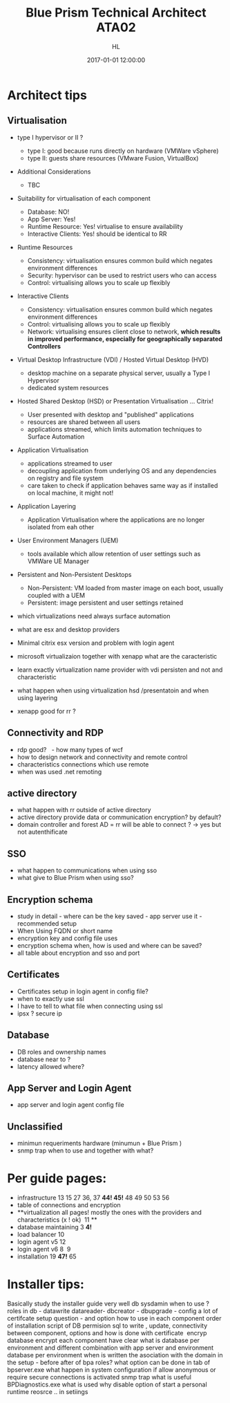 ﻿---
layout: post
title: Blue Prism Technical Architect ATA02
author: HL
cover: null.png
date:   2017-01-01 12:00:00
topic: health
starred: false
score: 10
---

# Architect tips

## Virtualisation
 - type I hypervisor or II ? 
 	- type I: good because runs directly on hardware (VMWare vSphere)
 	- type II: guests share resources (VMware Fusion, VirtualBox)
 - Additional Considerations
 	- TBC
 - Suitability for virtualisation of each component
 	- Database: NO!
 	- App Server: Yes!
 	- Runtime Resource: Yes! virtualise to ensure availability
 	- Interactive Clients: Yes! should be identical to RR
 - Runtime Resources
 	- Consistency: virtualisation ensures common build which negates environment differences
 	- Security: hypervisor can be used to restrict users who can access
 	- Control: virtualising allows you to scale up flexibly
 - Interactive Clients
 	- Consistency: virtualisation ensures common build which negates environment differences
 	- Control: virtualising allows you to scale up flexibly
 	- Network: virtualising ensures client close to network, **which results in improved performance, especially for geographically separated Controllers**

 - Virtual Desktop Infrastructure (VDI) / Hosted Virtual Desktop (HVD)
  	- desktop machine on a separate physical server, usually a Type I Hypervisor
  	- dedicated system resources
 -	Hosted Shared Desktop (HSD) or Presentation Virtualisation ... Citrix!
 	- User presented with desktop and "published" applications
 	- resources are shared between all users
 	- applications streamed, which limits automation techniques to Surface Automation
 - Application Virtualisation
 	- applications streamed to user
 	- decoupling application from underlying OS and any dependencies on registry and file system
 	- care taken to check if application behaves same way as if installed on local machine, it might not!
 - Application Layering
 	- Application Virtualisation where the applications are no longer isolated from eah other
 - User Environment Managers (UEM)
  	- tools available which allow retention of user settings such as VMWare UE Manager
  - Persistent and Non-Persistent Desktops
  	- Non-Persistent: VM loaded from master image on each boot, usually coupled with a UEM
  	- Persistent: image persistent and user settings retained

 - which virtualizations need always surface automation
 - what are esx and desktop providers  
 - Minimal citrix esx version and problem with login agent
 
 - microsoft virtualizaion together with xenapp what are the caracteristic
 - learn exactly virtualization name provider with vdi persisten and not and characteristic
 - what happen when using virtualization hsd /presentatoin and when using layering

 - xenapp good for rr ?

## Connectivity and RDP
 - rdp good? 
 - how many types of wcf
 - how to design network and connectivity and remote control
 - characteristics connections which use remote
 - when was used .net remoting 


## active directory 
 - what happen with rr outside of active directory
 - active directory provide data or communication encryption? by default?
 - domain controller and forest AD = rr will be able to connect ? -> yes but not autenthificate

## SSO
 - what happen to communications when using sso
 - what give to Blue Prism when using sso?

## Encryption schema 
 - study in detail - where can be the key saved - app server use it - recommended setup  
 - When Using FQDN or short name 
 - encryption key and config file uses
 - encryption schema when, how is used and where can be saved?
 - all table about encryption and sso and port  
 
## Certificates
 - Certificates setup in login agent in config file?
 - when to exactly use ssl
 - I have to tell to what file when connecting using ssl
 - ipsx ? secure ip 
    
## Database
 - DB roles and ownership names
 - database near to ?
 - latency allowed where? 

## App Server and Login Agent
 - app server and login agent config file

## Unclassified

 - minimun requeriments hardware (minumun + Blue Prism )
 - snmp trap when to use and together with what?

# Per guide pages:
 - infrastructure 13 15 27 36, 37 **44! 45!** 48 49 50 53 56
 - table of connections and encryption 
 - **virtualization all pages! mostly the ones with the providers and characteristics (x ! ok)  11 ** 
 - database maintaining 3 **4!**
 - load balancer 10
 - login agent v5 12
 - login agent v6 8  9
 - installation 19 **47!** 65



# Installer tips:
Basically study the installer guide very well
db sysdamin when to use ? 
roles in db - datawrite datareader- dbcreator - dbupgrade - config
a lot of certifcate setup question - and option how to use in each component
order of installation script of DB
permision sql to write , update,
connectivity between component, options and how is done with certificate 
encryp database
encrypt each component
have clear what is database per environment and different combination with app server and environment
database per environment
when is written the asociation with the domain in the setup - before after of bpa roles?
what option can be done in tab of bpserver.exe
what happen in system configuration if allow anonymous or require secure connections is activated
snmp trap what is useful 
BPDiagnostics.exe what is used
why disable option of start a personal runtime reosrce .. in setiings
